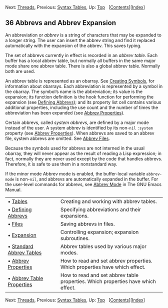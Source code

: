 

Next: [Threads](Threads.html), Previous: [Syntax Tables](Syntax-Tables.html), Up: [Top](index.html)   \[[Contents](index.html#SEC_Contents "Table of contents")]\[[Index](Index.html "Index")]

## 36 Abbrevs and Abbrev Expansion

An abbreviation or *abbrev* is a string of characters that may be expanded to a longer string. The user can insert the abbrev string and find it replaced automatically with the expansion of the abbrev. This saves typing.

The set of abbrevs currently in effect is recorded in an *abbrev table*. Each buffer has a local abbrev table, but normally all buffers in the same major mode share one abbrev table. There is also a global abbrev table. Normally both are used.

An abbrev table is represented as an obarray. See [Creating Symbols](Creating-Symbols.html), for information about obarrays. Each abbreviation is represented by a symbol in the obarray. The symbol’s name is the abbreviation; its value is the expansion; its function definition is the hook function for performing the expansion (see [Defining Abbrevs](Defining-Abbrevs.html)); and its property list cell contains various additional properties, including the use count and the number of times the abbreviation has been expanded (see [Abbrev Properties](Abbrev-Properties.html)).

Certain abbrevs, called *system abbrevs*, are defined by a major mode instead of the user. A system abbrev is identified by its non-`nil` `:system` property (see [Abbrev Properties](Abbrev-Properties.html)). When abbrevs are saved to an abbrev file, system abbrevs are omitted. See [Abbrev Files](Abbrev-Files.html).

Because the symbols used for abbrevs are not interned in the usual obarray, they will never appear as the result of reading a Lisp expression; in fact, normally they are never used except by the code that handles abbrevs. Therefore, it is safe to use them in a nonstandard way.

If the minor mode Abbrev mode is enabled, the buffer-local variable `abbrev-mode` is non-`nil`, and abbrevs are automatically expanded in the buffer. For the user-level commands for abbrevs, see [Abbrev Mode](https://www.gnu.org/software/emacs/manual/html_node/emacs/Abbrevs.html#Abbrevs) in The GNU Emacs Manual.

|                                                           |    |                                                                                  |
| :-------------------------------------------------------- | -- | :------------------------------------------------------------------------------- |
| • [Tables](Abbrev-Tables.html)                            |    | Creating and working with abbrev tables.                                         |
| • [Defining Abbrevs](Defining-Abbrevs.html)               |    | Specifying abbreviations and their expansions.                                   |
| • [Files](Abbrev-Files.html)                              |    | Saving abbrevs in files.                                                         |
| • [Expansion](Abbrev-Expansion.html)                      |    | Controlling expansion; expansion subroutines.                                    |
| • [Standard Abbrev Tables](Standard-Abbrev-Tables.html)   |    | Abbrev tables used by various major modes.                                       |
| • [Abbrev Properties](Abbrev-Properties.html)             |    | How to read and set abbrev properties. Which properties have which effect.       |
| • [Abbrev Table Properties](Abbrev-Table-Properties.html) |    | How to read and set abbrev table properties. Which properties have which effect. |

Next: [Threads](Threads.html), Previous: [Syntax Tables](Syntax-Tables.html), Up: [Top](index.html)   \[[Contents](index.html#SEC_Contents "Table of contents")]\[[Index](Index.html "Index")]
